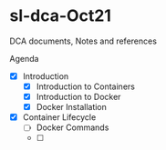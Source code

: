 # sl-dca-Oct21
DCA documents, Notes and references

Agenda

- [x] Introduction
    - [x] Introduction to Containers
    - [x] Introduction to Docker
    - [x] Docker Installation
- [x] Container Lifecycle
    - [ ] Docker Commands
    - [ ] 




